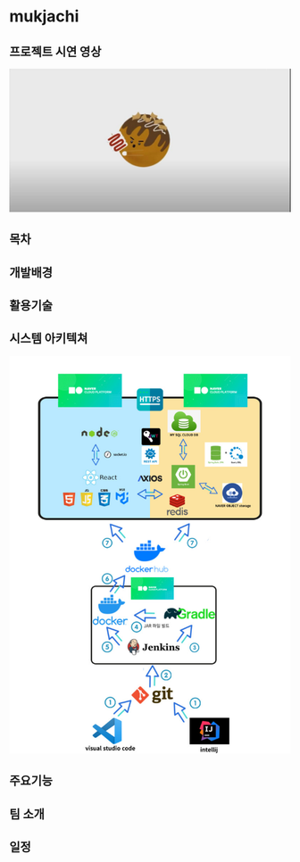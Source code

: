 # mukjachi


## 프로젝트 시연 영상
 [![멋자취 시연영상](./img/002.JPG)](https://www.youtube.com/watch?v=N6-RHqi8zsMs) 

## 목차

## 개발배경

## 활용기술

## 시스템 아키텍쳐
<img src="./img/001.jpg">

## 주요기능

## 팀 소개

## 일정
